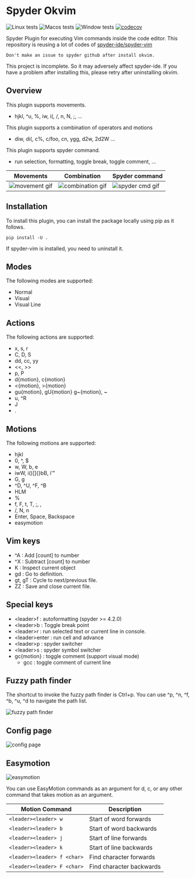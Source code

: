 # Spyder Okvim

![Linux tests](https://github.com/ok97465/spyder_okvim/workflows/Linux%20tests/badge.svg)
![Macos tests](https://github.com/ok97465/spyder_okvim/workflows/Macos%20tests/badge.svg)
![Window tests](https://github.com/ok97465/spyder_okvim/workflows/Windows%20tests/badge.svg)
[![codecov](https://codecov.io/gh/ok97465/spyder_okvim/branch/main/graph/badge.svg?token=7JIIKTOZMO)](https://codecov.io/gh/ok97465/spyder_okvim)


Spyder Plugin for executing Vim commands inside the code editor.
This repository is reusing a lot of codes of [spyder-ide/spyder-vim](https://github.com/spyder-ide/spyder-vim)

```
Don't make an issue to spyder github after install okvim.
```

This project is incomplete. So it may adversely affect spyder-ide. If you have a problem after 
installing this, please retry after uninstalling okvim.


## Overview

This plugin supports movements.
  - hjkl, ^u, %, iw, i(, /, n, N, ;, ...
  
This plugin supports a combination of operators and motions
  - diw, di(, c%, c/foo, cn, ygg, d2w, 2d2W ...
  
This plugin supports spyder command.
  - run selection, formatting, toggle break, toggle comment, ...

| Movements | Combination | Spyder command |
|------|-------------|----------------|
|![movement gif](/doc/ex_movement.gif) | ![combination gif](/doc/ex_combination.gif)| ![spyder cmd gif](/doc/ex_spyder_cmd.gif) |


## Installation
To install this plugin, you can install the package locally using pip as it follows.

```
pip install -U .
```

If spyder-vim is installed, you need to uninstall it.

## Modes

The following modes are supported:

- Normal
- Visual
- Visual Line

## Actions

The following actions are supported:

- x, s, r
- C, D, S
- dd, cc, yy
- <<, >>
- p, P
- d{motion}, c{motion}
- <{motion}, >{motion}
- gu{motion}, gU{motion} g~{motion}, ~
- u, ^R
- J
- .

## Motions

The following motions are supported:

- hjkl
- 0, ^, $
- w, W, b, e
- iwW, i()[]{}bB, i'"
- G, g
- ^D, ^U, ^F, ^B
- HLM
- %
- f, F, t, T, ;, ,
- /, N, n
- Enter, Space, Backspace
- easymotion

## Vim keys

- ^A : Add [count] to number 
- ^X : Subtract [count] to number 
- K : Inspect current object 
- gd : Go to definition.
- gt, gT : Cycle to next/previous file.
- ZZ : Save and close current file.

## Special keys

- \<leader\>f : autoformatting (spyder >= 4.2.0)
- \<leader\>b : Toggle break point
- \<leader\>r : run selected text or current line in console.
- \<leader\>enter :  run cell and advance 
- \<leader\>p : spyder switcher 
- \<leader\>s : spyder symbol switcher 
- gc{motion} : toggle comment (support visual mode)
  - gcc : toggle comment of current line
    
## Fuzzy path finder

The shortcut to invoke the fuzzy path finder is Ctrl+p.
You can use ^p, ^n, ^f, ^b, ^u, ^d to navigate the path list.

![fuzzy path finder](/doc/path_finder.gif)

## Config page

![config page](/doc/config_page.png)

## Easymotion

![easymotion](/doc/easymotion.gif)

You can use EasyMotion commands as an argument for d, c, or any other command that takes motion as an argument.

| Motion Command                      | Description                                                                                                    |
| ----------------------------------- | -------------------------------------------------------------------------------------------------------------- |
| `<leader><leader> w`                | Start of word forwards                                                                                         |
| `<leader><leader> b`                | Start of word backwards                                                                                        |
| `<leader><leader> j`                | Start of line forwards                                                                                         |
| `<leader><leader> k`                | Start of line backwards                                                                                        |
| `<leader><leader> f <char>`         | Find character forwards                                                                                        |
| `<leader><leader> F <char>`         | Find character backwards                                                                                       |

